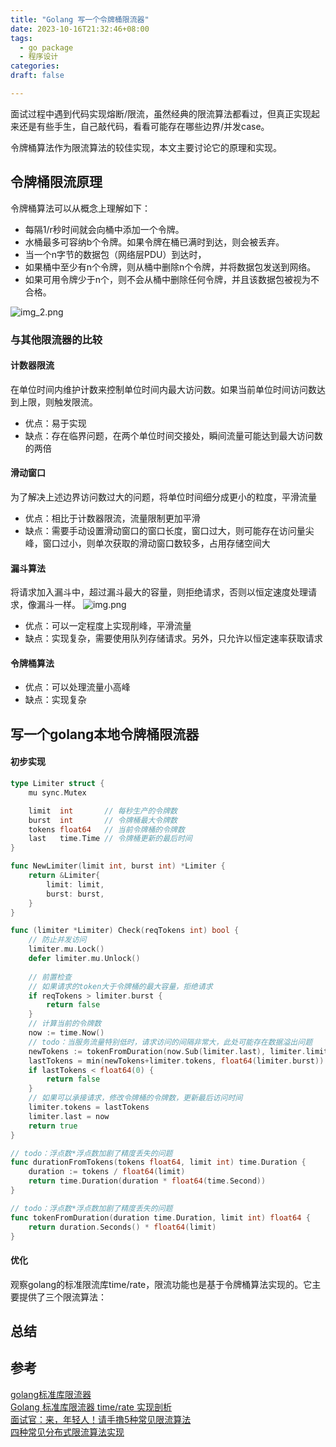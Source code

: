 ```yaml
---
title: "Golang 写一个令牌桶限流器"
date: 2023-10-16T21:32:46+08:00
tags:
  - go package
  - 程序设计
categories:
draft: false

---
```


[//]: # (# Golang 写一个令牌桶限流器)
面试过程中遇到代码实现熔断/限流，虽然经典的限流算法都看过，但真正实现起来还是有些手生，自己敲代码，看看可能存在哪些边界/并发case。
<!--more-->
令牌桶算法作为限流算法的较佳实现，本文主要讨论它的原理和实现。

## 令牌桶限流原理
令牌桶算法可以从概念上理解如下：
- 每隔1/r秒时间就会向桶中添加一个令牌。
- 水桶最多可容纳b个令牌。如果令牌在桶已满时到达，则会被丢弃。
- 当一个n字节的数据包（网络层PDU）到达时，
- 如果桶中至少有n个令牌，则从桶中删除n个令牌，并将数据包发送到网络。
- 如果可用令牌少于n个，则不会从桶中删除任何令牌，并且该数据包被视为不合格。

![img_2.png](/posts/img_2.png) 

### 与其他限流器的比较
#### 计数器限流
在单位时间内维护计数来控制单位时间内最大访问数。如果当前单位时间访问数达到上限，则触发限流。
- 优点：易于实现
- 缺点：存在临界问题，在两个单位时间交接处，瞬间流量可能达到最大访问数的两倍 
#### 滑动窗口
为了解决上述边界访问数过大的问题，将单位时间细分成更小的粒度，平滑流量 
- 优点：相比于计数器限流，流量限制更加平滑
- 缺点：需要手动设置滑动窗口的窗口长度，窗口过大，则可能存在访问量尖峰，窗口过小，则单次获取的滑动窗口数较多，占用存储空间大 
#### 漏斗算法
将请求加入漏斗中，超过漏斗最大的容量，则拒绝请求，否则以恒定速度处理请求，像漏斗一样。
![img.png](/posts/img.png)
- 优点：可以一定程度上实现削峰，平滑流量
- 缺点：实现复杂，需要使用队列存储请求。另外，只允许以恒定速率获取请求
#### 令牌桶算法
- 优点：可以处理流量小高峰
- 缺点：实现复杂

## 写一个golang本地令牌桶限流器
#### 初步实现
```go
type Limiter struct {
	mu sync.Mutex

	limit  int       // 每秒生产的令牌数
	burst  int       // 令牌桶最大令牌数
	tokens float64   // 当前令牌桶的令牌数
	last   time.Time // 令牌桶更新的最后时间
}

func NewLimiter(limit int, burst int) *Limiter {
	return &Limiter{
		limit: limit,
		burst: burst,
	}
}

func (limiter *Limiter) Check(reqTokens int) bool {
	// 防止并发访问
    limiter.mu.Lock()
    defer limiter.mu.Unlock()
    
    // 前置检查
	// 如果请求的token大于令牌桶的最大容量，拒绝请求
    if reqTokens > limiter.burst {
        return false 
    }
	// 计算当前的令牌数
    now := time.Now()
	// todo：当服务流量特别低时，请求访问的间隔非常大，此处可能存在数据溢出问题
    newTokens := tokenFromDuration(now.Sub(limiter.last), limiter.limit
    lastTokens = min(newTokens+limiter.tokens, float64(limiter.burst)) - float64(reqTokens)
    if lastTokens < float64(0) {
        return false 
    }
	// 如果可以承接请求，修改令牌桶的令牌数，更新最后访问时间
    limiter.tokens = lastTokens
    limiter.last = now
	return true 
}

// todo：浮点数*浮点数加剧了精度丢失的问题
func durationFromTokens(tokens float64, limit int) time.Duration {
    duration := tokens / float64(limit)
    return time.Duration(duration * float64(time.Second))
}

// todo：浮点数*浮点数加剧了精度丢失的问题
func tokenFromDuration(duration time.Duration, limit int) float64 {
    return duration.Seconds() * float64(limit)
}
```

#### 优化
观察golang的标准限流库time/rate，限流功能也是基于令牌桶算法实现的。它主要提供了三个限流算法：


## 总结


## 参考
[golang标准库限流器](https://github.com/golang/time/blob/master/rate/rate.go)    
[Golang 标准库限流器 time/rate 实现剖析](https://www.cyhone.com/articles/analisys-of-golang-rate/)     
[面试官：来，年轻人！请手撸5种常见限流算法](https://mp.weixin.qq.com/s?__biz=MzI4MTA0OTIxMg==&mid=2247484370&idx=1&sn=6f3562fd263d5d44655e3023f48f0d12&chksm=ebae62c1dcd9ebd76d785ae90e2ef9a8a7178711b5b24008c1b11f5e5b2fde4fd0254a80a4df&scene=21#wechat_redirect)    
[四种常见分布式限流算法实现](https://juejin.cn/post/7254190852761878586)     